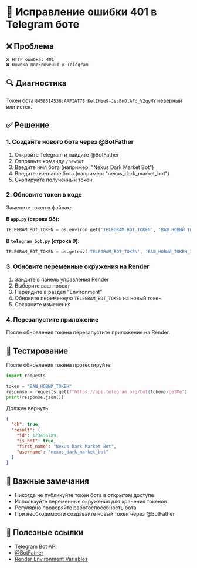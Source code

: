 # 🔧 Исправление ошибки 401 в Telegram боте

## ❌ Проблема
```
❌ HTTP ошибка: 401
❌ Ошибка подключения к Telegram
```

## 🔍 Диагностика
Токен бота `8458514538:AAFIAT7BrKelIHie9-JscBnOlAFd_V2qyMY` неверный или истек.

## ✅ Решение

### 1. Создайте нового бота через @BotFather

1. Откройте Telegram и найдите @BotFather
2. Отправьте команду `/newbot`
3. Введите имя бота (например: "Nexus Dark Market Bot")
4. Введите username бота (например: "nexus_dark_market_bot")
5. Скопируйте полученный токен

### 2. Обновите токен в коде

Замените токен в файлах:

**В `app.py` (строка 98):**
```python
TELEGRAM_BOT_TOKEN = os.environ.get('TELEGRAM_BOT_TOKEN', 'ВАШ_НОВЫЙ_ТОКЕН_ЗДЕСЬ')
```

**В `telegram_bot.py` (строка 9):**
```python
TELEGRAM_BOT_TOKEN = os.getenv('TELEGRAM_BOT_TOKEN', 'ВАШ_НОВЫЙ_ТОКЕН_ЗДЕСЬ')
```

### 3. Обновите переменные окружения на Render

1. Зайдите в панель управления Render
2. Выберите ваш проект
3. Перейдите в раздел "Environment"
4. Обновите переменную `TELEGRAM_BOT_TOKEN` на новый токен
5. Сохраните изменения

### 4. Перезапустите приложение

После обновления токена перезапустите приложение на Render.

## 🧪 Тестирование

После обновления токена протестируйте:

```python
import requests

token = "ВАШ_НОВЫЙ_ТОКЕН"
response = requests.get(f"https://api.telegram.org/bot{token}/getMe")
print(response.json())
```

Должен вернуть:
```json
{
  "ok": true,
  "result": {
    "id": 123456789,
    "is_bot": true,
    "first_name": "Nexus Dark Market Bot",
    "username": "nexus_dark_market_bot"
  }
}
```

## 📝 Важные замечания

- Никогда не публикуйте токен бота в открытом доступе
- Используйте переменные окружения для хранения токенов
- Регулярно проверяйте работоспособность бота
- При необходимости создавайте новый токен через @BotFather

## 🔗 Полезные ссылки

- [Telegram Bot API](https://core.telegram.org/bots/api)
- [@BotFather](https://t.me/BotFather)
- [Render Environment Variables](https://render.com/docs/environment-variables)
